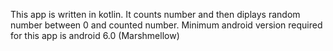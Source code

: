 This app is written in kotlin. It counts number and then diplays random number between 0 and counted number.
Minimum android version required for this app is android 6.0 (Marshmellow)

